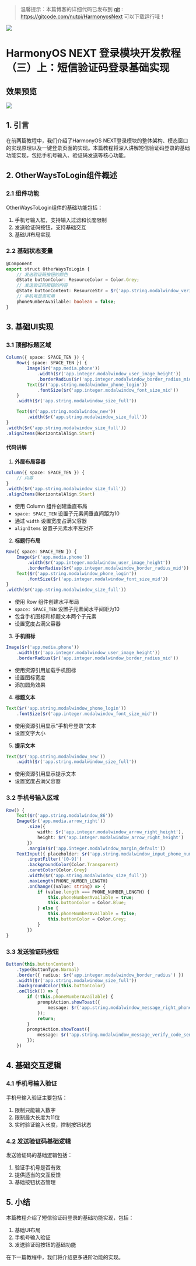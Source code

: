   
> 温馨提示：本篇博客的详细代码已发布到 [git](https://gitcode.com/nutpi/HarmonyosNext) : https://gitcode.com/nutpi/HarmonyosNext 可以下载运行哦！


![](../images/img_366e5d83.png)

# HarmonyOS NEXT 登录模块开发教程（三）上：短信验证码登录基础实现

## 效果预览


![](../images/img_faf286a3.png)

## 1. 引言

在前两篇教程中，我们介绍了HarmonyOS NEXT登录模块的整体架构、模态窗口的实现原理以及一键登录页面的实现。本篇教程将深入讲解短信验证码登录的基础功能实现，包括手机号输入、验证码发送等核心功能。

## 2. OtherWaysToLogin组件概述

### 2.1 组件功能

OtherWaysToLogin组件的基础功能包括：

1. 手机号输入框，支持输入过滤和长度限制
2. 发送验证码按钮，支持基础交互
3. 基础UI布局实现

### 2.2 基础状态变量

```typescript
@Component
export struct OtherWaysToLogin {
    // 发送验证码按钮的颜色
    @State buttonColor: ResourceColor = Color.Grey;
    // 发送验证码按钮的内容
    @State buttonContent: ResourceStr = $r('app.string.modalwindow_verify');
    // 手机号是否可用
    phoneNumberAvailable: boolean = false;
}
```

## 3. 基础UI实现

### 3.1 顶部标题区域

```typescript
Column({ space: SPACE_TEN }) {
    Row({ space: SPACE_TEN }) {
        Image($r('app.media.phone'))
            .width($r('app.integer.modalwindow_user_image_height'))
            .borderRadius($r('app.integer.modalwindow_border_radius_mid'))
        Text($r('app.string.modalwindow_phone_login'))
            .fontSize($r('app.integer.modalwindow_font_size_mid'))
    }
    .width($r('app.string.modalwindow_size_full'))

    Text($r('app.string.modalwindow_new'))
        .width($r('app.string.modalwindow_size_full'))
}
.width($r('app.string.modalwindow_size_full'))
.alignItems(HorizontalAlign.Start)
```

#### 代码讲解  

 

1. **外层布局容器**
```typescript
Column({ space: SPACE_TEN }) {
    // 内容
}
.width($r('app.string.modalwindow_size_full'))
.alignItems(HorizontalAlign.Start)
```
- 使用 Column 组件创建垂直布局
- `space: SPACE_TEN` 设置子元素间垂直间距为10
- 通过 `width` 设置宽度占满父容器
- `alignItems` 设置子元素水平左对齐

2. **标题行布局**
```typescript
Row({ space: SPACE_TEN }) {
    Image($r('app.media.phone'))
        .width($r('app.integer.modalwindow_user_image_height'))
        .borderRadius($r('app.integer.modalwindow_border_radius_mid'))
    Text($r('app.string.modalwindow_phone_login'))
        .fontSize($r('app.integer.modalwindow_font_size_mid'))
}
.width($r('app.string.modalwindow_size_full'))
```
- 使用 Row 组件创建水平布局
- `space: SPACE_TEN` 设置子元素间水平间距为10
- 包含手机图标和标题文本两个子元素
- 设置宽度占满父容器

3. **手机图标**
```typescript
Image($r('app.media.phone'))
    .width($r('app.integer.modalwindow_user_image_height'))
    .borderRadius($r('app.integer.modalwindow_border_radius_mid'))
```
- 使用资源引用加载手机图标
- 设置图标宽度
- 添加圆角效果

4. **标题文本**
```typescript
Text($r('app.string.modalwindow_phone_login'))
    .fontSize($r('app.integer.modalwindow_font_size_mid'))
```
- 使用资源引用显示"手机号登录"文本
- 设置文字大小

5. **提示文本**
```typescript
Text($r('app.string.modalwindow_new'))
    .width($r('app.string.modalwindow_size_full'))
```
- 使用资源引用显示提示文本
- 设置宽度占满父容器

 

### 3.2 手机号输入区域

```typescript
Row() {
    Text($r('app.string.modalwindow_86'))
    Image($r('app.media.arrow_right'))
        .size({
            width: $r('app.integer.modalwindow_arrow_right_height'),
            height: $r('app.integer.modalwindow_arrow_right_height')
        })
        .margin($r('app.integer.modalwindow_margin_default'))
    TextInput({ placeholder: $r('app.string.modalwindow_input_phone_number') })
        .inputFilter('[0-9]')
        .backgroundColor(Color.Transparent)
        .caretColor(Color.Grey)
        .width($r('app.string.modalwindow_size_full'))
        .maxLength(PHONE_NUMBER_LENGTH)
        .onChange((value: string) => {
            if (value.length === PHONE_NUMBER_LENGTH) {
                this.phoneNumberAvailable = true;
                this.buttonColor = Color.Blue;
            } else {
                this.phoneNumberAvailable = false;
                this.buttonColor = Color.Grey;
            }
        })
}
```

### 3.3 发送验证码按钮

```typescript
Button(this.buttonContent)
    .type(ButtonType.Normal)
    .border({ radius: $r('app.integer.modalwindow_border_radius') })
    .width($r('app.string.modalwindow_size_full'))
    .backgroundColor(this.buttonColor)
    .onClick(() => {
        if (!this.phoneNumberAvailable) {
            promptAction.showToast({ 
                message: $r('app.string.modalwindow_message_right_phone_number') 
            });
            return;
        }
        promptAction.showToast({ 
            message: $r('app.string.modalwindow_message_verify_code_send') 
        });
    })
```

## 4. 基础交互逻辑

### 4.1 手机号输入验证

手机号输入验证主要包括：
1. 限制只能输入数字
2. 限制最大长度为11位
3. 实时验证输入长度，控制按钮状态

### 4.2 发送验证码基础逻辑

发送验证码的基础逻辑包括：
1. 验证手机号是否有效
2. 提供适当的交互反馈
3. 基础按钮状态管理

## 5. 小结

本篇教程介绍了短信验证码登录的基础功能实现，包括：
1. 基础UI布局
2. 手机号输入验证
3. 发送验证码按钮的基础功能

在下一篇教程中，我们将介绍更多进阶功能的实现。
 